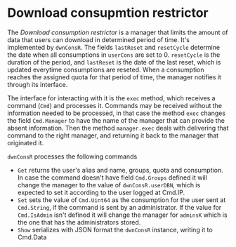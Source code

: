 # Download consupmtion restrictor

The _Download consumption restrictor_ is a manager that limits the amount of data that users can download in determined period of time. It's implemented by `dwnConsR`. The fields `lastReset` and `resetCycle` determine the date when all consumptions in `userCons` are set to 0. `resetCycle` is the duration of the period, and `lastReset` is the date of the last reset, which is updated everytime consumptions are reseted. When a consumption reaches the assigned quota for that period of time, the manager notifies it through its interface.

The interface for interacting with it is the `exec` method, which receives a command (`Cmd`) and processes it. Commands may be received without the information needed to be processed, in that case the method `exec` changes the field `Cmd.Manager` to have the name of the manager that can provide the absent information. Then the method `manager.exec` deals with delivering that command to the right manager, and returning it back to the manager that originated it.

`dwnConsR` processes the following commands
- `Get` returns the user's alias and name, groups, quota and consumption. In case the command doesn't have field `Cmd.Groups` defined it will change the manager to the value of `dwnConsR.userDBN`, which is expected to set it according to the user logged at Cmd.IP.
- `Set` sets the value of `Cmd.Uint64` as the consumption for the user sent at `Cmd.String`, if the command is sent by an administrator. If the value for `Cmd.IsAdmin` isn't defined it will change the manager for `adminsK` which is the one that has the administrators stored.
- `Show` serializes with JSON format the `dwnConsR` instance, writing it to Cmd.Data
